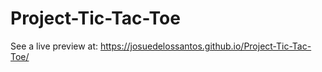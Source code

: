 # Project-Tic-Tac-Toe

See a live preview at: https://josuedelossantos.github.io/Project-Tic-Tac-Toe/

